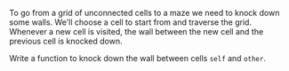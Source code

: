 To go from a grid of unconnected cells to a maze we need to knock down some walls. We'll choose a cell to start from and traverse the grid. 
Whenever a new cell is visited, the wall between the new cell and the previous cell is knocked down.

Write a function to knock down the wall between cells `self` and `other`.
